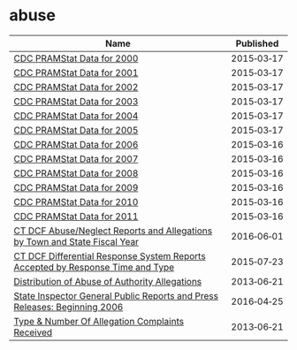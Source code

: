 # abuse

Name | Published
---- | ---------
[CDC PRAMStat Data for 2000](../datasets/3hwj-hqmh.md) | 2015&#x2011;03&#x2011;17
[CDC PRAMStat Data for 2001](../datasets/u93h-quup.md) | 2015&#x2011;03&#x2011;17
[CDC PRAMStat Data for 2002](../datasets/dnxe-zgxs.md) | 2015&#x2011;03&#x2011;17
[CDC PRAMStat Data for 2003](../datasets/u76f-m89e.md) | 2015&#x2011;03&#x2011;17
[CDC PRAMStat Data for 2004](../datasets/xyxp-dxa9.md) | 2015&#x2011;03&#x2011;17
[CDC PRAMStat Data for 2005](../datasets/pj7z-f3xf.md) | 2015&#x2011;03&#x2011;17
[CDC PRAMStat Data for 2006](../datasets/akmt-4qtj.md) | 2015&#x2011;03&#x2011;16
[CDC PRAMStat Data for 2007](../datasets/vr6p-ert2.md) | 2015&#x2011;03&#x2011;16
[CDC PRAMStat Data for 2008](../datasets/4ya2-fkvt.md) | 2015&#x2011;03&#x2011;16
[CDC PRAMStat Data for 2009](../datasets/qwpv-wpc8.md) | 2015&#x2011;03&#x2011;16
[CDC PRAMStat Data for 2010](../datasets/xvu4-xjdb.md) | 2015&#x2011;03&#x2011;16
[CDC PRAMStat Data for 2011](../datasets/ese6-rqpq.md) | 2015&#x2011;03&#x2011;16
[CT DCF Abuse/Neglect Reports and Allegations by Town and State Fiscal Year](../datasets/337d-73fs.md) | 2016&#x2011;06&#x2011;01
[CT DCF Differential Response System Reports Accepted by Response Time and Type](../datasets/35x9-cadj.md) | 2015&#x2011;07&#x2011;23
[Distribution of Abuse of Authority Allegations](../datasets/bfiu-cc7d.md) | 2013&#x2011;06&#x2011;21
[State Inspector General Public Reports and Press Releases: Beginning 2006](../datasets/ptx6-hh79.md) | 2016&#x2011;04&#x2011;25
[Type & Number Of Allegation Complaints Received](../datasets/ngf9-zejg.md) | 2013&#x2011;06&#x2011;21

